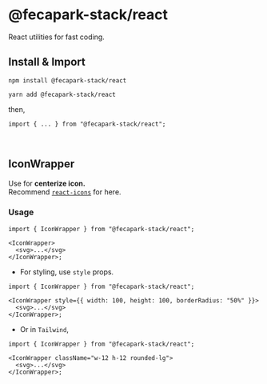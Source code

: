 # @fecapark-stack/react

React utilities for fast coding.

## Install & Import

```
npm install @fecapark-stack/react
```

```
yarn add @fecapark-stack/react
```

then,

```tsx
import { ... } from "@fecapark-stack/react";
```

<br />

## IconWrapper

Use for **centerize icon.**  
Recommend [`react-icons`](https://www.npmjs.com/package/react-icons) for here.

### Usage

```tsx
import { IconWrapper } from "@fecapark-stack/react";

<IconWrapper>
  <svg>...</svg>
</IconWrapper>;
```

- For styling, use `style` props.

```tsx
import { IconWrapper } from "@fecapark-stack/react";

<IconWrapper style={{ width: 100, height: 100, borderRadius: "50%" }}>
  <svg>...</svg>
</IconWrapper>;
```

- Or in `Tailwind`,

```tsx
import { IconWrapper } from "@fecapark-stack/react";

<IconWrapper className="w-12 h-12 rounded-lg">
  <svg>...</svg>
</IconWrapper>;
```
